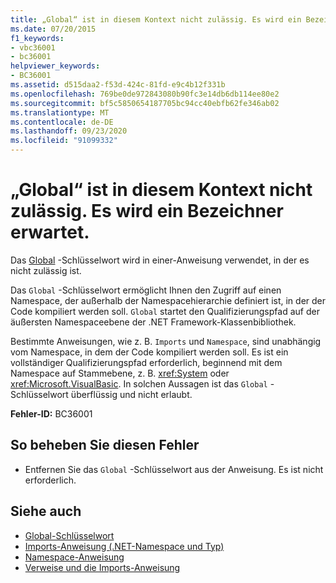 ```yaml
---
title: „Global“ ist in diesem Kontext nicht zulässig. Es wird ein Bezeichner erwartet.
ms.date: 07/20/2015
f1_keywords:
- vbc36001
- bc36001
helpviewer_keywords:
- BC36001
ms.assetid: d515daa2-f53d-424c-81fd-e9c4b12f331b
ms.openlocfilehash: 769be0de972843080b90fc3e14db6db114ee80e2
ms.sourcegitcommit: bf5c5850654187705bc94cc40ebfb62fe346ab02
ms.translationtype: MT
ms.contentlocale: de-DE
ms.lasthandoff: 09/23/2020
ms.locfileid: "91099332"
---
```

# <a name="global-not-allowed-in-this-context-identifier-expected"></a>„Global“ ist in diesem Kontext nicht zulässig. Es wird ein Bezeichner erwartet.

Das [Global](../programming-guide/program-structure/namespaces.md#global-keyword-in-fully-qualified-names) -Schlüsselwort wird in einer-Anweisung verwendet, in der es nicht zulässig ist.  
  
 Das `Global` -Schlüsselwort ermöglicht Ihnen den Zugriff auf einen Namespace, der außerhalb der Namespacehierarchie definiert ist, in der der Code kompiliert werden soll. `Global` startet den Qualifizierungspfad auf der äußersten Namespaceebene der .NET Framework-Klassenbibliothek.  
  
 Bestimmte Anweisungen, wie z. B. `Imports` und `Namespace`, sind unabhängig vom Namespace, in dem der Code kompiliert werden soll. Es ist ein vollständiger Qualifizierungspfad erforderlich, beginnend mit dem Namespace auf Stammebene, z. B. <xref:System> oder <xref:Microsoft.VisualBasic>. In solchen Aussagen ist das `Global` -Schlüsselwort überflüssig und nicht erlaubt.  
  
 **Fehler-ID:** BC36001  
  
## <a name="to-correct-this-error"></a>So beheben Sie diesen Fehler  
  
- Entfernen Sie das `Global` -Schlüsselwort aus der Anweisung. Es ist nicht erforderlich.  
  
## <a name="see-also"></a>Siehe auch

- [Global-Schlüsselwort](../programming-guide/program-structure/namespaces.md#global-keyword-in-fully-qualified-names)
- [Imports-Anweisung (.NET-Namespace und Typ)](../language-reference/statements/imports-statement-net-namespace-and-type.md)
- [Namespace-Anweisung](../language-reference/statements/namespace-statement.md)
- [Verweise und die Imports-Anweisung](../programming-guide/program-structure/references-and-the-imports-statement.md)

